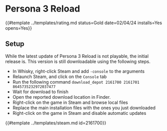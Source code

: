 # Persona 3 Reload
<!-- script:Aliases [
    "P3R"
] -->

{{#template ../templates/rating.md status=Gold date=02/04/24 installs=Yes opens=Yes}}

## Setup

While the latest update of Persona 3 Reload is not playable,
the initial release is. This version is still downloadable using
the following steps.    

- In Whisky, right-click Steam and add `-console` to the arguments
- Relaunch Steam, and click on the `Console` tab
- Run the following command `download_depot 2161700 2161701 8645735232972037477`
- Wait for download to finish
- Open the reported download location in Finder.
- Right-click on the game in Steam and browse local files
- Replace the main installation files with the ones you just downloaded
- Right-click on the game in Steam and disable automatic updates

{{#template ../templates/steam.md id=2161700}}
